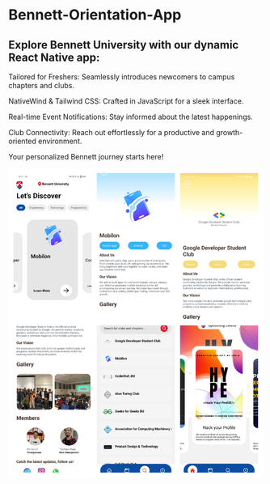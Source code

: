# Bennett-Orientation-App


## Explore Bennett University with our dynamic React Native app:

Tailored for Freshers: Seamlessly introduces newcomers to campus chapters and clubs.

NativeWind & Tailwind CSS: Crafted in JavaScript for a sleek interface.

Real-time Event Notifications: Stay informed about the latest happenings.

Club Connectivity: Reach out effortlessly for a productive and growth-oriented environment.

Your personalized Bennett journey starts here!

![images](https://github.com/Archit381/Bennett-Orientation-App/blob/final/assets/buzine.png)
